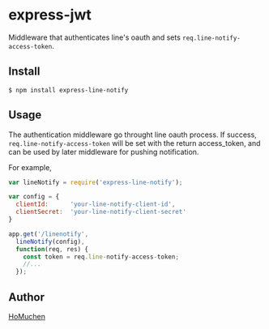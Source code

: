 # express-jwt

Middleware that authenticates line's oauth and sets `req.line-notify-access-token`.

## Install

    $ npm install express-line-notify

## Usage

The authentication middleware go throught line oauth process.
If success, `req.line-notify-access-token` will be set with the return access_token,
and can be used by later middleware for pushing notification.

For example,

```javascript
var lineNotify = require('express-line-notify');

var config = {
  clientId:      'your-line-notify-client-id',
  clientSecret:  'your-line-notify-client-secret'
}

app.get('/linenotify',
  lineNotify(config),
  function(req, res) {
    const token = req.line-notify-access-token;
    //...
  });
```


## Author

[HoMuchen](b98901052@ntu.edu.tw)
